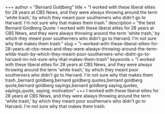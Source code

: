 +++
author = "Bernard Goldberg"
title = "I worked with these liberal elites for 28 years at CBS News, and they were always throwing around the term 'white trash,' by which they meant poor southerners who didn't go to Harvard. I'm not sure why that makes them trash."
description = "the best Bernard Goldberg Quote: I worked with these liberal elites for 28 years at CBS News, and they were always throwing around the term 'white trash,' by which they meant poor southerners who didn't go to Harvard. I'm not sure why that makes them trash."
slug = "i-worked-with-these-liberal-elites-for-28-years-at-cbs-news-and-they-were-always-throwing-around-the-term-white-trash-by-which-they-meant-poor-southerners-who-didnt-go-to-harvard-im-not-sure-why-that-makes-them-trash"
keywords = "I worked with these liberal elites for 28 years at CBS News, and they were always throwing around the term 'white trash,' by which they meant poor southerners who didn't go to Harvard. I'm not sure why that makes them trash.,bernard goldberg,bernard goldberg quotes,bernard goldberg quote,bernard goldberg sayings,bernard goldberg saying,quotes, sayings,quote, saying, motivation"
+++
I worked with these liberal elites for 28 years at CBS News, and they were always throwing around the term 'white trash,' by which they meant poor southerners who didn't go to Harvard. I'm not sure why that makes them trash.
